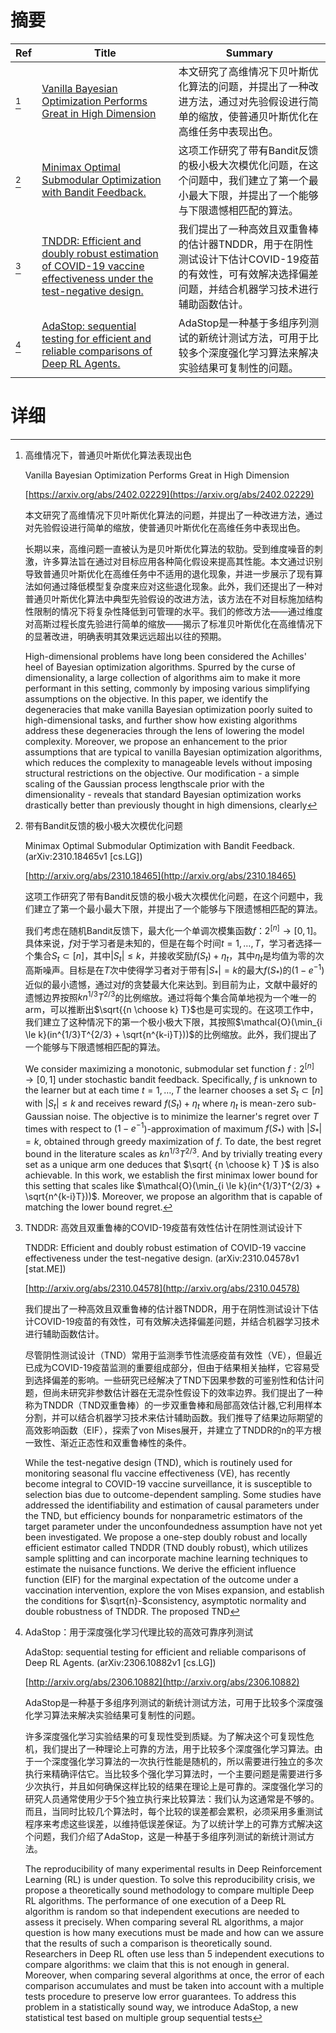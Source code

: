 # 摘要

| Ref | Title | Summary |
| --- | --- | --- |
| [^1] | [Vanilla Bayesian Optimization Performs Great in High Dimension](https://arxiv.org/abs/2402.02229) | 本文研究了高维情况下贝叶斯优化算法的问题，并提出了一种改进方法，通过对先验假设进行简单的缩放，使普通贝叶斯优化在高维任务中表现出色。 |
| [^2] | [Minimax Optimal Submodular Optimization with Bandit Feedback.](http://arxiv.org/abs/2310.18465) | 这项工作研究了带有Bandit反馈的极小极大次模优化问题，在这个问题中，我们建立了第一个最小最大下限，并提出了一个能够与下限遗憾相匹配的算法。 |
| [^3] | [TNDDR: Efficient and doubly robust estimation of COVID-19 vaccine effectiveness under the test-negative design.](http://arxiv.org/abs/2310.04578) | 我们提出了一种高效且双重鲁棒的估计器TNDDR，用于在阴性测试设计下估计COVID-19疫苗的有效性，可有效解决选择偏差问题，并结合机器学习技术进行辅助函数估计。 |
| [^4] | [AdaStop: sequential testing for efficient and reliable comparisons of Deep RL Agents.](http://arxiv.org/abs/2306.10882) | AdaStop是一种基于多组序列测试的新统计测试方法，可用于比较多个深度强化学习算法来解决实验结果可复制性的问题。 |

# 详细

[^1]: 高维情况下，普通贝叶斯优化算法表现出色

    Vanilla Bayesian Optimization Performs Great in High Dimension

    [https://arxiv.org/abs/2402.02229](https://arxiv.org/abs/2402.02229)

    本文研究了高维情况下贝叶斯优化算法的问题，并提出了一种改进方法，通过对先验假设进行简单的缩放，使普通贝叶斯优化在高维任务中表现出色。

    

    长期以来，高维问题一直被认为是贝叶斯优化算法的软肋。受到维度噪音的刺激，许多算法旨在通过对目标应用各种简化假设来提高其性能。本文通过识别导致普通贝叶斯优化在高维任务中不适用的退化现象，并进一步展示了现有算法如何通过降低模型复杂度来应对这些退化现象。此外，我们还提出了一种对普通贝叶斯优化算法中典型先验假设的改进方法，该方法在不对目标施加结构性限制的情况下将复杂性降低到可管理的水平。我们的修改方法——通过维度对高斯过程长度先验进行简单的缩放——揭示了标准贝叶斯优化在高维情况下的显著改进，明确表明其效果远远超出以往的预期。

    High-dimensional problems have long been considered the Achilles' heel of Bayesian optimization algorithms. Spurred by the curse of dimensionality, a large collection of algorithms aim to make it more performant in this setting, commonly by imposing various simplifying assumptions on the objective. In this paper, we identify the degeneracies that make vanilla Bayesian optimization poorly suited to high-dimensional tasks, and further show how existing algorithms address these degeneracies through the lens of lowering the model complexity. Moreover, we propose an enhancement to the prior assumptions that are typical to vanilla Bayesian optimization algorithms, which reduces the complexity to manageable levels without imposing structural restrictions on the objective. Our modification - a simple scaling of the Gaussian process lengthscale prior with the dimensionality - reveals that standard Bayesian optimization works drastically better than previously thought in high dimensions, clearly
    
[^2]: 带有Bandit反馈的极小极大次模优化问题

    Minimax Optimal Submodular Optimization with Bandit Feedback. (arXiv:2310.18465v1 [cs.LG])

    [http://arxiv.org/abs/2310.18465](http://arxiv.org/abs/2310.18465)

    这项工作研究了带有Bandit反馈的极小极大次模优化问题，在这个问题中，我们建立了第一个最小最大下限，并提出了一个能够与下限遗憾相匹配的算法。

    

    我们考虑在随机Bandit反馈下，最大化一个单调次模集函数$f：2 ^ {[n]} \rightarrow [0,1]$。具体来说，$f$对于学习者是未知的，但是在每个时间$t=1,\dots,T$，学习者选择一个集合$S_t \subset [n]$，其中$|S_t|\leq k$，并接收奖励$f(S_t)+\eta_t$，其中$\eta_t$是均值为零的次高斯噪声。目标是在$T$次中使得学习者对于带有$|S_*|=k$的最大$f(S_*)$的($1-e^{-1}$)近似的最小遗憾，通过对$f$的贪婪最大化来达到。到目前为止，文献中最好的遗憾边界按照$k n^{1/3} T^{2/3}$的比例缩放。通过将每个集合简单地视为一个唯一的arm，可以推断出$\sqrt{{n \choose k} T}$也是可实现的。在这项工作中，我们建立了这种情况下的第一个极小极大下限，其按照$\mathcal{O}(\min_{i \le k}(in^{1/3}T^{2/3} + \sqrt{n^{k-i}T}))$的比例缩放。此外，我们提出了一个能够与下限遗憾相匹配的算法。

    We consider maximizing a monotonic, submodular set function $f: 2^{[n]} \rightarrow [0,1]$ under stochastic bandit feedback. Specifically, $f$ is unknown to the learner but at each time $t=1,\dots,T$ the learner chooses a set $S_t \subset [n]$ with $|S_t| \leq k$ and receives reward $f(S_t) + \eta_t$ where $\eta_t$ is mean-zero sub-Gaussian noise. The objective is to minimize the learner's regret over $T$ times with respect to ($1-e^{-1}$)-approximation of maximum $f(S_*)$ with $|S_*| = k$, obtained through greedy maximization of $f$. To date, the best regret bound in the literature scales as $k n^{1/3} T^{2/3}$. And by trivially treating every set as a unique arm one deduces that $\sqrt{ {n \choose k} T }$ is also achievable. In this work, we establish the first minimax lower bound for this setting that scales like $\mathcal{O}(\min_{i \le k}(in^{1/3}T^{2/3} + \sqrt{n^{k-i}T}))$. Moreover, we propose an algorithm that is capable of matching the lower bound regret.
    
[^3]: TNDDR: 高效且双重鲁棒的COVID-19疫苗有效性估计在阴性测试设计下

    TNDDR: Efficient and doubly robust estimation of COVID-19 vaccine effectiveness under the test-negative design. (arXiv:2310.04578v1 [stat.ME])

    [http://arxiv.org/abs/2310.04578](http://arxiv.org/abs/2310.04578)

    我们提出了一种高效且双重鲁棒的估计器TNDDR，用于在阴性测试设计下估计COVID-19疫苗的有效性，可有效解决选择偏差问题，并结合机器学习技术进行辅助函数估计。

    

    尽管阴性测试设计（TND）常用于监测季节性流感疫苗有效性（VE），但最近已成为COVID-19疫苗监测的重要组成部分，但由于结果相关抽样，它容易受到选择偏差的影响。一些研究已经解决了TND下因果参数的可鉴别性和估计问题，但尚未研究非参数估计器在无混杂性假设下的效率边界。我们提出了一种称为TNDDR（TND双重鲁棒）的一步双重鲁棒和局部高效估计器,它利用样本分割，并可以结合机器学习技术来估计辅助函数。我们推导了结果边际期望的高效影响函数（EIF），探索了von Mises展开，并建立了TNDDR的n的平方根一致性、渐近正态性和双重鲁棒性的条件。

    While the test-negative design (TND), which is routinely used for monitoring seasonal flu vaccine effectiveness (VE), has recently become integral to COVID-19 vaccine surveillance, it is susceptible to selection bias due to outcome-dependent sampling. Some studies have addressed the identifiability and estimation of causal parameters under the TND, but efficiency bounds for nonparametric estimators of the target parameter under the unconfoundedness assumption have not yet been investigated. We propose a one-step doubly robust and locally efficient estimator called TNDDR (TND doubly robust), which utilizes sample splitting and can incorporate machine learning techniques to estimate the nuisance functions. We derive the efficient influence function (EIF) for the marginal expectation of the outcome under a vaccination intervention, explore the von Mises expansion, and establish the conditions for $\sqrt{n}-$consistency, asymptotic normality and double robustness of TNDDR. The proposed TND
    
[^4]: AdaStop：用于深度强化学习代理比较的高效可靠序列测试

    AdaStop: sequential testing for efficient and reliable comparisons of Deep RL Agents. (arXiv:2306.10882v1 [cs.LG])

    [http://arxiv.org/abs/2306.10882](http://arxiv.org/abs/2306.10882)

    AdaStop是一种基于多组序列测试的新统计测试方法，可用于比较多个深度强化学习算法来解决实验结果可复制性的问题。

    

    许多深度强化学习实验结果的可复现性受到质疑。为了解决这个可复现性危机，我们提出了一种理论上可靠的方法，用于比较多个深度强化学习算法。由于一个深度强化学习算法的一次执行性能是随机的，所以需要进行独立的多次执行来精确评估它。当比较多个强化学习算法时，一个主要问题是需要进行多少次执行，并且如何确保这样比较的结果在理论上是可靠的。深度强化学习的研究人员通常使用少于5个独立执行来比较算法：我们认为这通常是不够的。而且，当同时比较几个算法时，每个比较的误差都会累积，必须采用多重测试程序来考虑这些误差，以维持低误差保证。为了以统计学上的可靠方式解决这个问题，我们介绍了AdaStop，这是一种基于多组序列测试的新统计测试方法。

    The reproducibility of many experimental results in Deep Reinforcement Learning (RL) is under question. To solve this reproducibility crisis, we propose a theoretically sound methodology to compare multiple Deep RL algorithms. The performance of one execution of a Deep RL algorithm is random so that independent executions are needed to assess it precisely. When comparing several RL algorithms, a major question is how many executions must be made and how can we assure that the results of such a comparison is theoretically sound. Researchers in Deep RL often use less than 5 independent executions to compare algorithms: we claim that this is not enough in general. Moreover, when comparing several algorithms at once, the error of each comparison accumulates and must be taken into account with a multiple tests procedure to preserve low error guarantees. To address this problem in a statistically sound way, we introduce AdaStop, a new statistical test based on multiple group sequential tests
    

